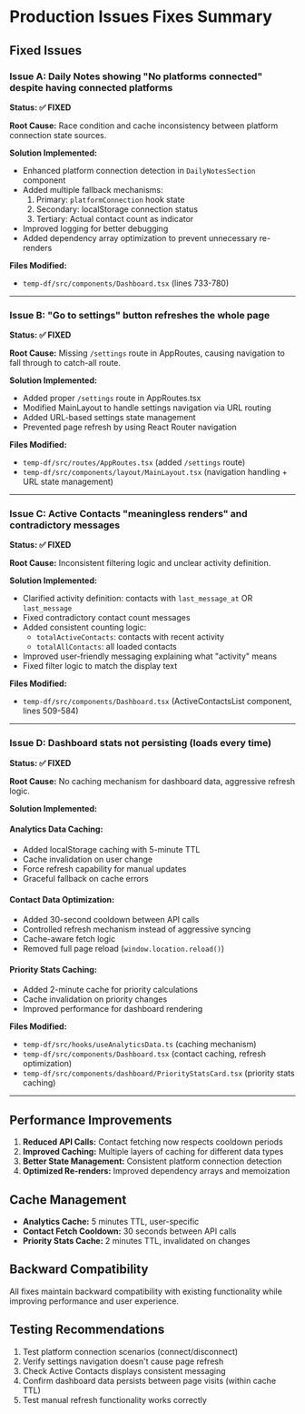 # Production Issues Fixes Summary

## Fixed Issues

### Issue A: Daily Notes showing "No platforms connected" despite having connected platforms
**Status: ✅ FIXED**

**Root Cause:** Race condition and cache inconsistency between platform connection state sources.

**Solution Implemented:**
- Enhanced platform connection detection in `DailyNotesSection` component
- Added multiple fallback mechanisms:
  1. Primary: `platformConnection` hook state
  2. Secondary: localStorage connection status
  3. Tertiary: Actual contact count as indicator
- Improved logging for better debugging
- Added dependency array optimization to prevent unnecessary re-renders

**Files Modified:**
- `temp-df/src/components/Dashboard.tsx` (lines 733-780)

---

### Issue B: "Go to settings" button refreshes the whole page
**Status: ✅ FIXED**

**Root Cause:** Missing `/settings` route in AppRoutes, causing navigation to fall through to catch-all route.

**Solution Implemented:**
- Added proper `/settings` route in AppRoutes.tsx
- Modified MainLayout to handle settings navigation via URL routing
- Added URL-based settings state management
- Prevented page refresh by using React Router navigation

**Files Modified:**
- `temp-df/src/routes/AppRoutes.tsx` (added `/settings` route)
- `temp-df/src/components/layout/MainLayout.tsx` (navigation handling + URL state management)

---

### Issue C: Active Contacts "meaningless renders" and contradictory messages
**Status: ✅ FIXED**

**Root Cause:** Inconsistent filtering logic and unclear activity definition.

**Solution Implemented:**
- Clarified activity definition: contacts with `last_message_at` OR `last_message`
- Fixed contradictory contact count messages
- Added consistent counting logic:
  - `totalActiveContacts`: contacts with recent activity
  - `totalAllContacts`: all loaded contacts
- Improved user-friendly messaging explaining what "activity" means
- Fixed filter logic to match the display text

**Files Modified:**
- `temp-df/src/components/Dashboard.tsx` (ActiveContactsList component, lines 509-584)

---

### Issue D: Dashboard stats not persisting (loads every time)
**Status: ✅ FIXED**

**Root Cause:** No caching mechanism for dashboard data, aggressive refresh logic.

**Solution Implemented:**

#### Analytics Data Caching:
- Added localStorage caching with 5-minute TTL
- Cache invalidation on user change
- Force refresh capability for manual updates
- Graceful fallback on cache errors

#### Contact Data Optimization:
- Added 30-second cooldown between API calls
- Controlled refresh mechanism instead of aggressive syncing
- Cache-aware fetch logic
- Removed full page reload (`window.location.reload()`)

#### Priority Stats Caching:
- Added 2-minute cache for priority calculations
- Cache invalidation on priority changes
- Improved performance for dashboard rendering

**Files Modified:**
- `temp-df/src/hooks/useAnalyticsData.ts` (caching mechanism)
- `temp-df/src/components/Dashboard.tsx` (contact caching, refresh optimization)
- `temp-df/src/components/dashboard/PriorityStatsCard.tsx` (priority stats caching)

---

## Performance Improvements

1. **Reduced API Calls:** Contact fetching now respects cooldown periods
2. **Improved Caching:** Multiple layers of caching for different data types
3. **Better State Management:** Consistent platform connection detection
4. **Optimized Re-renders:** Improved dependency arrays and memoization

## Cache Management

- **Analytics Cache:** 5 minutes TTL, user-specific
- **Contact Fetch Cooldown:** 30 seconds between API calls
- **Priority Stats Cache:** 2 minutes TTL, invalidated on changes

## Backward Compatibility

All fixes maintain backward compatibility with existing functionality while improving performance and user experience.

## Testing Recommendations

1. Test platform connection scenarios (connect/disconnect)
2. Verify settings navigation doesn't cause page refresh
3. Check Active Contacts displays consistent messaging
4. Confirm dashboard data persists between page visits (within cache TTL)
5. Test manual refresh functionality works correctly 